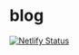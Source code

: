 # blog

[![Netlify Status](https://api.netlify.com/api/v1/badges/182b3de2-fe30-4b4d-82c9-92aec4ce563f/deploy-status)](https://app.netlify.com/sites/dabaigou/deploys)

